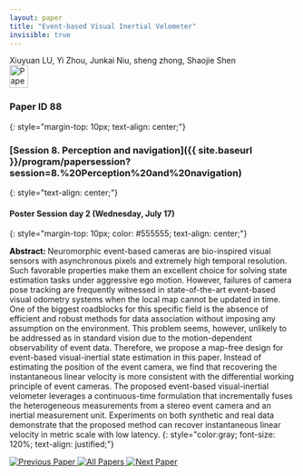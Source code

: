 ```yaml
---
layout: paper
title: "Event-based Visual Inertial Velometer"
invisible: true
---
```

<div class="paper-authors">
<div class="paper-author-box">
    <div class="paper-author-name">Xiuyuan LU, Yi Zhou, Junkai Niu, sheng zhong, Shaojie Shen</div>
    <div class="paper-author-uni"></div>
</div>

</div><div class="paper-pdf">
                <div> <a href="https://enriquecoronadozu.github.io/rssproceedings2024/rss20/p088.pdf"><img src="{{ site.baseurl }}/images/paper_link.png" alt="Paper Website" width = "33"  height = "40"/></a> </div>
                </div>

### Paper ID 88
{: style="margin-top: 10px; text-align: center;"}

### [Session 8. Perception and navigation]({{ site.baseurl }}/program/papersession?session=8.%20Perception%20and%20navigation)
{: style="text-align: center;"}

#### Poster Session day 2 (Wednesday, July 17)
{: style="margin-top: 10px; color: #555555; text-align: center;"}

<b style="color: black;">Abstract: </b>Neuromorphic event-based cameras are bio-inspired visual sensors with asynchronous pixels and extremely high temporal resolution.
 Such favorable properties make them an excellent choice for solving state estimation tasks under aggressive ego motion.
 However, failures of camera pose tracking are frequently witnessed in state-of-the-art event-based visual odometry systems when the local map cannot be updated in time.
 One of the biggest roadblocks for this specific field is the absence of efficient and robust methods for data association without imposing any assumption on the environment.
 This problem seems, however, unlikely to be addressed as in standard vision due to the motion-dependent observability of event data.
 Therefore, we propose a map-free design for event-based visual-inertial state estimation in this paper.
 Instead of estimating the position of the event camera, we find that recovering the instantaneous linear velocity is more consistent with the differential working principle of event cameras.
 The proposed event-based visual-inertial velometer leverages a continuous-time formulation that incrementally fuses the heterogeneous measurements from a stereo event camera and an inertial measurement unit.
 Experiments on both synthetic and real data demonstrate that the proposed method can recover instantaneous linear velocity in metric scale with low latency.
{: style="color:gray; font-size: 120%; text-align: justified;"}


<div class="paper-menu">
<a href="{{ site.baseurl }}/program/papers/087/"> <img src="{{ site.baseurl }}/images/previous_paper_icon.png" alt="Previous Paper" title="Previous Paper"/> </a>
<a href="{{ site.baseurl }}/program/papers"><img src="{{ site.baseurl }}/images/overview_icon.png" alt="All Papers" title="All Papers"/> </a>
<a href="{{ site.baseurl }}/program/papers/089/"> <img src="{{ site.baseurl }}/images/next_paper_icon.png" alt="Next Paper" title="Next Paper"/> </a>

</div>
